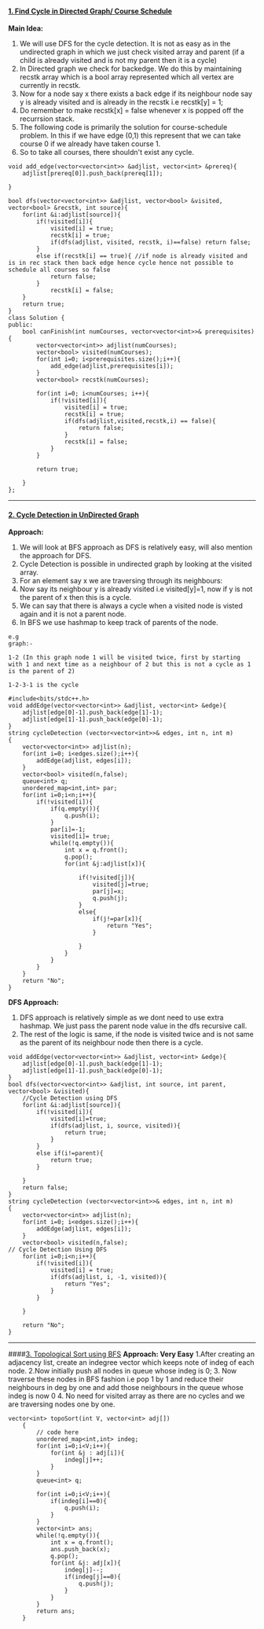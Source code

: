 #### [1. Find Cycle in Directed Graph/ Course Schedule](https://leetcode.com/problems/course-schedule/)
**Main Idea:**  
1. We will use DFS for the cycle detection. It is not as easy as in the undirected graph in which we just check visited array and parent (if a child is already visited and is not my parent then it is a cycle)
2. In Directed graph we check for backedge. We do this by maintaining recstk array which is a bool array represented which all vertex are currently in recstk. 
3. Now for a node say x there exists a back edge if its neighbour node say y is already visited and is already in the recstk i.e recstk[y] = 1;
4. Do remember to make recstk[x] = false whenever x is popped off the recurrsion stack.
5. The following code is primarily the solution for course-schedule problem. In this if we have edge (0,1) this represent that we can take course 0 if we already have taken course 1.
6. So to take all courses, there shouldn't exist any cycle.
```
void add_edge(vector<vector<int>> &adjlist, vector<int> &prereq){
    adjlist[prereq[0]].push_back(prereq[1]);
    
}

bool dfs(vector<vector<int>> &adjlist, vector<bool> &visited, vector<bool> &recstk, int source){
    for(int &i:adjlist[source]){
        if(!visited[i]){
            visited[i] = true;
            recstk[i] = true;
            if(dfs(adjlist, visited, recstk, i)==false) return false;
        }
        else if(recstk[i] == true){ //if node is already visited and is in rec stack then back edge hence cycle hence not possible to schedule all courses so false
            return false;
        }
            recstk[i] = false;
    }
    return true;
}
class Solution {
public:
    bool canFinish(int numCourses, vector<vector<int>>& prerequisites) {
        vector<vector<int>> adjlist(numCourses);
        vector<bool> visited(numCourses);
        for(int i=0; i<prerequisites.size();i++){
            add_edge(adjlist,prerequisites[i]);
        }
        vector<bool> recstk(numCourses);
        
        for(int i=0; i<numCourses; i++){
            if(!visited[i]){
                visited[i] = true;
                recstk[i] = true;
                if(dfs(adjlist,visited,recstk,i) == false){
                    return false;
                }
                recstk[i] = false;
            }
        }
        
        return true;
        
    }
};
```
---

#### [2. Cycle Detection in UnDirected Graph](https://www.codingninjas.com/codestudio/problems/1062670?topList=striver-sde-sheet-problems&utm_source=striver&utm_medium=website&leftPanelTab=0)
**Approach:**
1. We will look at BFS approach as DFS is relatively easy, will also mention the approach for DFS.
2. Cycle Detection is possible in undirected graph by looking at the visited array.
3. For an element say x we are traversing through its neighbours:
4. Now say its neighbour y is already visited i.e visited[y]=1, now if y is not the parent of x then this is a cycle.
5. We can say that there is always a cycle when a visited node is visted again and it is not a parent node.
6. In BFS we use hashmap to keep track of parents of the node.
```
e.g 
graph:- 

1-2 (In this graph node 1 will be visited twice, first by starting with 1 and next time as a neighbour of 2 but this is not a cycle as 1 is the parent of 2)

1-2-3-1 is the cycle
```

```
#include<bits/stdc++.h>
void addEdge(vector<vector<int>> &adjlist, vector<int> &edge){
    adjlist[edge[0]-1].push_back(edge[1]-1);
    adjlist[edge[1]-1].push_back(edge[0]-1);
}
string cycleDetection (vector<vector<int>>& edges, int n, int m)
{
    vector<vector<int>> adjlist(n);
    for(int i=0; i<edges.size();i++){
        addEdge(adjlist, edges[i]);
    }
    vector<bool> visited(n,false);
    queue<int> q;
    unordered_map<int,int> par;
    for(int i=0;i<n;i++){
        if(!visited[i]){
            if(q.empty()){
                q.push(i);
            }
            par[i]=-1;
            visited[i]= true;
            while(!q.empty()){
                int x = q.front();
                q.pop();
                for(int &j:adjlist[x]){
                    
                    if(!visited[j]){
                        visited[j]=true;
                        par[j]=x;
                        q.push(j);
                    }
                    else{
                        if(j!=par[x]){
                            return "Yes";
                        }
                        
                    }
                }
            }
        }
    }
    return "No";
}

```

**DFS Approach:**
1. DFS approach is relatively simple as we dont need to use extra hashmap. We just pass the parent node value in the dfs recursive call.
2. The rest of the logic is same, if the node is visited twice and is not same as the parent of its neighbour node then there is a cycle.

```
void addEdge(vector<vector<int>> &adjlist, vector<int> &edge){
    adjlist[edge[0]-1].push_back(edge[1]-1);
    adjlist[edge[1]-1].push_back(edge[0]-1);
}
bool dfs(vector<vector<int>> &adjlist, int source, int parent, vector<bool> &visited){
    //Cycle Detection using DFS
    for(int &i:adjlist[source]){
        if(!visited[i]){
            visited[i]=true;
            if(dfs(adjlist, i, source, visited)){
                return true;
            }
        }
        else if(i!=parent){
            return true;
        }
        
    }
    return false;
}
string cycleDetection (vector<vector<int>>& edges, int n, int m)
{
    vector<vector<int>> adjlist(n);
    for(int i=0; i<edges.size();i++){
        addEdge(adjlist, edges[i]);
    }
    vector<bool> visited(n,false);
// Cycle Detection Using DFS
    for(int i=0;i<n;i++){
        if(!visited[i]){
            visited[i] = true;
            if(dfs(adjlist, i, -1, visited)){
                return "Yes";
            }
        }
    
    }    

    return "No";
}

```

---

####[3. Topological Sort using BFS](https://practice.geeksforgeeks.org/problems/topological-sort/1)
**Approach: Very Easy**
1.After creating an adjacency list, create an indegree vector which keeps note of indeg of each node.
2.Now initially push all nodes in queue whose indeg is 0;
3. Now traverse these nodes in BFS fashion i.e pop 1 by 1 and reduce their neighbours in deg by one and add those neighbours in the queue whose indeg is now 0
4. No need for visited array as there are no cycles and we are traversing nodes one by one.

```
vector<int> topoSort(int V, vector<int> adj[]) 
	{
	    // code here
	    unordered_map<int,int> indeg;
	    for(int i=0;i<V;i++){
	        for(int &j : adj[i]){
	            indeg[j]++;
	        }
	    }
	    queue<int> q;
	    
	    for(int i=0;i<V;i++){
	        if(indeg[i]==0){
	            q.push(i);
	        }
	    }
	    vector<int> ans;
	    while(!q.empty()){
	        int x = q.front();
	        ans.push_back(x);
	        q.pop();
	        for(int &j: adj[x]){
	            indeg[j]--;
	            if(indeg[j]==0){
	                q.push(j);
	            }
	        }
	    }
	    return ans;
	}
```
